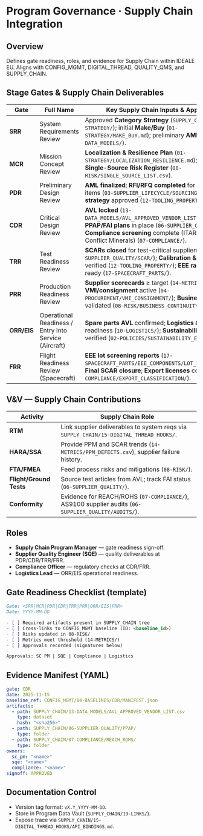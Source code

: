 # Program Governance · Supply Chain Integration

## Overview
Defines gate readiness, roles, and evidence for Supply Chain within IDEALE EU. Aligns with CONFIG_MGMT, DIGITAL_THREAD, QUALITY_QMS, and SUPPLY_CHAIN.

## Stage Gates & Supply Chain Deliverables

| Gate | Full Name | Key Supply Chain Inputs & Approvals |
|---|---|---|
| **SRR** | System Requirements Review | Approved **Category Strategy** (`SUPPLY_CHAIN/01-STRATEGY/`); initial **Make/Buy** (`01-STRATEGY/MAKE_BUY.md`); preliminary **AML/AVL** (`13-DATA_MODELS/`). |
| **MCR** | Mission Concept Review | **Localization & Resilience Plan** (`01-STRATEGY/LOCALIZATION_RESILIENCE.md`); high-level **Single-Source Risk Register** (`08-RISK/SINGLE_SOURCE_LIST.csv`). |
| **PDR** | Preliminary Design Review | **AML finalized**; **RFI/RFQ completed** for long-lead items (`03-SUPPLIER_LIFECYCLE/SOURCING/`); **Tooling strategy** approved (`12-TOOLING_PROPERTY/`). |
| **CDR** | Critical Design Review | **AVL locked** (`13-DATA_MODELS/AVL_APPROVED_VENDOR_LIST.csv`); **PPAP/FAI plans** in place (`06-SUPPLIER_QUALITY/`); **Compliance screening** complete (ITAR, REACH, Conflict Minerals) (`07-COMPLIANCE/`). |
| **TRR** | Test Readiness Review | **SCARs closed** for test-critical suppliers (`06-SUPPLIER_QUALITY/SCAR/`); **Calibration & tooling** verified (`12-TOOLING_PROPERTY/`); **EEE radiation data** ready (`17-SPACECRAFT_PARTS/`). |
| **PRR** | Production Readiness Review | **Supplier scorecards** ≥ target (`14-METRICS/`); **VMI/consignment** active (`04-PROCUREMENT/VMI_CONSIGNMENT/`); **Business continuity** validated (`08-RISK/BUSINESS_CONTINUITY.md`). |
| **ORR/EIS** | Operational Readiness / Entry Into Service (Aircraft) | **Spare parts AVL** confirmed; **Logistics & customs** readiness (`10-LOGISTICS/`); **Sustainability/ESG** verified (`02-POLICIES/SUSTAINABILITY_ESG.md`). |
| **FRR** | Flight Readiness Review (Spacecraft) | **EEE lot screening reports** (`17-SPACECRAFT_PARTS/EEE_COMPONENTS/LOT_SCREENING.md`); **Final SCAR closure**; **Export licenses** confirmed (`07-COMPLIANCE/EXPORT_CLASSIFICATION/`). |

## V&V — Supply Chain Contributions

| Activity | Supply Chain Role |
|---|---|
| **RTM** | Link supplier deliverables to system reqs via `SUPPLY_CHAIN/15-DIGITAL_THREAD_HOOKS/`. |
| **HARA/SSA** | Provide PPM and SCAR trends (`14-METRICS/PPM_DEFECTS.csv`), supplier failure history. |
| **FTA/FMEA** | Feed process risks and mitigations (`08-RISK/`). |
| **Flight/Ground Tests** | Source test articles from AVL; track FAI status (`06-SUPPLIER_QUALITY/`). |
| **Conformity** | Evidence for REACH/ROHS (`07-COMPLIANCE/`), AS9100 supplier audits (`06-SUPPLIER_QUALITY/AUDITS/`). |

## Roles
- **Supply Chain Program Manager** — gate readiness sign-off.
- **Supplier Quality Engineer (SQE)** — quality deliverables at PDR/CDR/TRR/FRR.
- **Compliance Officer** — regulatory checks at CDR/FRR.
- **Logistics Lead** — ORR/EIS operational readiness.

## Gate Readiness Checklist (template)
```md
Gate: <SRR|MCR|PDR|CDR|TRR|PRR|ORR/EIS|FRR>
Date: YYYY-MM-DD

- [ ] Required artifacts present in SUPPLY_CHAIN tree
- [ ] Cross-links to CONFIG_MGMT baseline (ID: <baseline_id>)
- [ ] Risks updated in 08-RISK/
- [ ] Metrics meet threshold (14-METRICS/)
- [ ] Approvals recorded (signatures below)

Approvals: SC PM | SQE | Compliance | Logistics
````

## Evidence Manifest (YAML)

```yaml
gate: CDR
date: 2025-11-15
baseline_ref: CONFIG_MGMT/04-BASELINES/CDR/MANIFEST.json
artifacts:
  - path: SUPPLY_CHAIN/13-DATA_MODELS/AVL_APPROVED_VENDOR_LIST.csv
    type: dataset
    hash: "<sha256>"
  - path: SUPPLY_CHAIN/06-SUPPLIER_QUALITY/PPAP/
    type: folder
  - path: SUPPLY_CHAIN/07-COMPLIANCE/REACH_ROHS/
    type: folder
owners:
  sc_pm: "<name>"
  sqe: "<name>"
  compliance: "<name>"
signoff: APPROVED
```

## Documentation Control

* Version tag format: `vX.Y_YYYY-MM-DD`.
* Store in Program Data Vault (`SUPPLY_CHAIN/19-LINKS/`).
* Expose trace via `SUPPLY_CHAIN/15-DIGITAL_THREAD_HOOKS/API_BINDINGS.md`.

```
```
